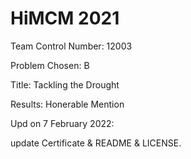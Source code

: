 # HiMCM 2021

Team Control Number: 12003

Problem Chosen: B

Title: Tackling the Drought

Results: Honerable Mention

Upd on 7 February 2022:

update Certificate & README & LICENSE.
